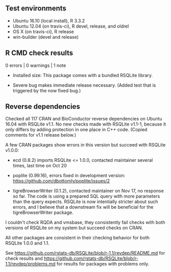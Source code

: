 ## Test environments
* Ubuntu 16.10 (local install), R 3.3.2
* Ubuntu 12.04 (on travis-ci), R devel, release, and oldrel
* OS X (on travis-ci), R release
* win-builder (devel and release)

## R CMD check results

0 errors | 0 warnings | 1 note

* Installed size: This package comes with a bundled RSQLite library.

* Severe bug makes immediate release necessary. (Added test that is triggered
  by the now fixed bug.)


## Reverse dependencies

Checked all 117 CRAN and BioConductor reverse dependencies on Ubuntu 16.04
with RSQLite v1.1. No new checks made with RSQLite v1.1-1, because it only
differs by adding protection in one place in C++ code. (Copied comments for
v1.1 release below.)

A few CRAN packages show errors in this version but succeed with RSQLite v1.0.0:

- ecd (0.8.2) imports RSQLite <= 1.0.0, contacted maintainer several times,
  last time on Oct 20

- poplite (0.99.16), errors fixed in development version:
  https://github.com/dbottomly/poplite/issues/2

- tigreBrowserWriter (0.1.2), contacted maintainer on Nov 17, no response so far.
  The code is using a prepared SQL query with more parameters than the query expects.
  RSQLite is now intentially stricter about such errors, and I believe that a
  downstream fix will be beneficial for the tigreBrowserWriter package.

I couldn't check RQDA and vmsbase, they consistently fail checks with both
versions of RSQLite on my system but succeed checks on CRAN.

All other packages are consistent in their checking behavior for both RSQLite 1.0.0
and 1.1.

See https://github.com/rstats-db/RSQLite/blob/r-1.1/revdep/README.md for check results and https://github.com/rstats-db/RSQLite/blob/r-1.1/revdep/problems.md
for results for packages with problems only.

